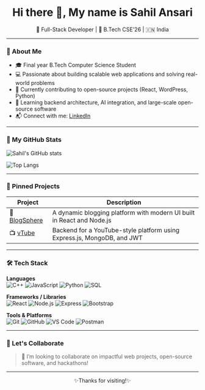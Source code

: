 <h1 align="center">Hi there 👋, My name is Sahil Ansari</h1>

<p align="center">
  🚀 Full-Stack Developer  | 🎯 B.Tech CSE'26 | 🇮🇳 India
</p>

---

### 🧠 About Me

- 🎓 Final year B.Tech Computer Science Student
- 💻 Passionate about building scalable web applications and solving real-world problems
- 🔭 Currently contributing to open-source projects (React, WordPress, Python)
- 🌱 Learning backend architecture, AI integration, and large-scale open-source software
- 📬 Connect with me: [LinkedIn](https://www.linkedin.com/in/sahilans3)

---

### 💼 My GitHub Stats

![Sahil's GitHub stats](https://github-readme-stats.vercel.app/api?username=sahilans3&show_icons=true&theme=radical)

![Top Langs](https://github-readme-stats.vercel.app/api/top-langs/?username=sahilans3&layout=compact&theme=radical)

---

### 📌 Pinned Projects

| Project | Description |
|--------|-------------|
| 🔗 [BlogSphere](https://github.com/sahilans3/BlogSphere) | A dynamic blogging platform with modern UI built in React and Node.js |
| 📺 [vTube](https://github.com/sahilans3/Backend-Project) | Backend for a YouTube-style platform using Express.js, MongoDB, and JWT |

---



### 🛠️ Tech Stack

**Languages**  
![C++](https://img.shields.io/badge/C%2B%2B-00599C?style=flat&logo=c%2B%2B&logoColor=white)
![JavaScript](https://img.shields.io/badge/JavaScript-F7DF1E?style=flat&logo=javascript&logoColor=black)
![Python](https://img.shields.io/badge/Python-3776AB?style=flat&logo=python&logoColor=white)
![SQL](https://img.shields.io/badge/SQL-4479A1?style=flat&logo=mysql&logoColor=white)

**Frameworks / Libraries**  
![React](https://img.shields.io/badge/React-61DAFB?style=flat&logo=react&logoColor=black)
![Node.js](https://img.shields.io/badge/Node.js-339933?style=flat&logo=nodedotjs&logoColor=white)
![Express](https://img.shields.io/badge/Express.js-000000?style=flat&logo=express&logoColor=white)
![Bootstrap](https://img.shields.io/badge/Bootstrap-563D7C?style=flat&logo=bootstrap&logoColor=white)

**Tools & Platforms**  
![Git](https://img.shields.io/badge/Git-F05032?style=flat&logo=git&logoColor=white)
![GitHub](https://img.shields.io/badge/GitHub-181717?style=flat&logo=github&logoColor=white)
![VS Code](https://img.shields.io/badge/VS_Code-007ACC?style=flat&logo=visual-studio-code&logoColor=white)
![Postman](https://img.shields.io/badge/Postman-FF6C37?style=flat&logo=postman&logoColor=white)

---

### 📢 Let's Collaborate

> 💬 I’m looking to collaborate on impactful web projects, open-source software, and hackathons!

---

<p align="center">✨Thanks for visiting!✨</p>
